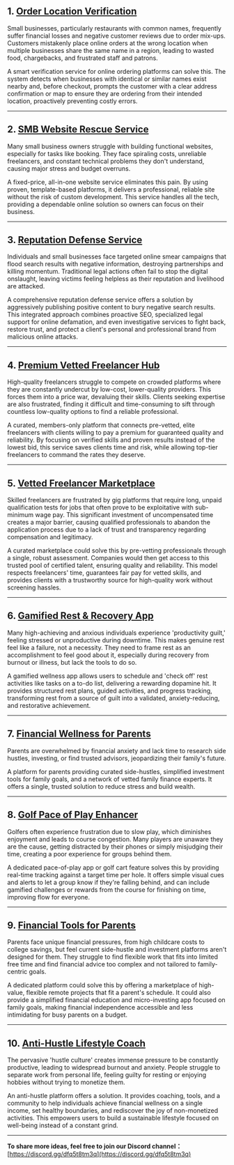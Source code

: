 ## 1. [Order Location Verification](https://tinyidea.net/idea/idea-iq51tasmag)

Small businesses, particularly restaurants with common names, frequently suffer financial losses and negative customer reviews due to order mix-ups. Customers mistakenly place online orders at the wrong location when multiple businesses share the same name in a region, leading to wasted food, chargebacks, and frustrated staff and patrons.

A smart verification service for online ordering platforms can solve this. The system detects when businesses with identical or similar names exist nearby and, before checkout, prompts the customer with a clear address confirmation or map to ensure they are ordering from their intended location, proactively preventing costly errors.

---

## 2. [SMB Website Rescue Service](https://tinyidea.net/idea/idea-28k4vskzb3)

Many small business owners struggle with building functional websites, especially for tasks like booking. They face spiraling costs, unreliable freelancers, and constant technical problems they don't understand, causing major stress and budget overruns.

A fixed-price, all-in-one website service eliminates this pain. By using proven, template-based platforms, it delivers a professional, reliable site without the risk of custom development. This service handles all the tech, providing a dependable online solution so owners can focus on their business.

---

## 3. [Reputation Defense Service](https://tinyidea.net/idea/idea-autnzre6zh)

Individuals and small businesses face targeted online smear campaigns that flood search results with negative information, destroying partnerships and killing momentum. Traditional legal actions often fail to stop the digital onslaught, leaving victims feeling helpless as their reputation and livelihood are attacked.

A comprehensive reputation defense service offers a solution by aggressively publishing positive content to bury negative search results. This integrated approach combines proactive SEO, specialized legal support for online defamation, and even investigative services to fight back, restore trust, and protect a client's personal and professional brand from malicious online attacks.

---

## 4. [Premium Vetted Freelancer Hub](https://tinyidea.net/idea/idea-r1hik3rja3)

High-quality freelancers struggle to compete on crowded platforms where they are constantly undercut by low-cost, lower-quality providers. This forces them into a price war, devaluing their skills. Clients seeking expertise are also frustrated, finding it difficult and time-consuming to sift through countless low-quality options to find a reliable professional.

A curated, members-only platform that connects pre-vetted, elite freelancers with clients willing to pay a premium for guaranteed quality and reliability. By focusing on verified skills and proven results instead of the lowest bid, this service saves clients time and risk, while allowing top-tier freelancers to command the rates they deserve.

---

## 5. [Vetted Freelancer Marketplace](https://tinyidea.net/idea/idea-flhl0on7wt)

Skilled freelancers are frustrated by gig platforms that require long, unpaid qualification tests for jobs that often prove to be exploitative with sub-minimum wage pay. This significant investment of uncompensated time creates a major barrier, causing qualified professionals to abandon the application process due to a lack of trust and transparency regarding compensation and legitimacy.

A curated marketplace could solve this by pre-vetting professionals through a single, robust assessment. Companies would then get access to this trusted pool of certified talent, ensuring quality and reliability. This model respects freelancers' time, guarantees fair pay for vetted skills, and provides clients with a trustworthy source for high-quality work without screening hassles.

---

## 6. [Gamified Rest & Recovery App](https://tinyidea.net/idea/idea-pg10odivna)

Many high-achieving and anxious individuals experience 'productivity guilt,' feeling stressed or unproductive during downtime. This makes genuine rest feel like a failure, not a necessity. They need to frame rest as an accomplishment to feel good about it, especially during recovery from burnout or illness, but lack the tools to do so.

A gamified wellness app allows users to schedule and 'check off' rest activities like tasks on a to-do list, delivering a rewarding dopamine hit. It provides structured rest plans, guided activities, and progress tracking, transforming rest from a source of guilt into a validated, anxiety-reducing, and restorative achievement.

---

## 7. [Financial Wellness for Parents](https://tinyidea.net/idea/idea-u4spw8fyyo)

Parents are overwhelmed by financial anxiety and lack time to research side hustles, investing, or find trusted advisors, jeopardizing their family's future.

A platform for parents providing curated side-hustles, simplified investment tools for family goals, and a network of vetted family finance experts. It offers a single, trusted solution to reduce stress and build wealth.

---

## 8. [Golf Pace of Play Enhancer](https://tinyidea.net/idea/idea-y1i9d0tn1r)

Golfers often experience frustration due to slow play, which diminishes enjoyment and leads to course congestion. Many players are unaware they are the cause, getting distracted by their phones or simply misjudging their time, creating a poor experience for groups behind them.

A dedicated pace-of-play app or golf cart feature solves this by providing real-time tracking against a target time per hole. It offers simple visual cues and alerts to let a group know if they're falling behind, and can include gamified challenges or rewards from the course for finishing on time, improving flow for everyone.

---

## 9. [Financial Tools for Parents](https://tinyidea.net/idea/idea-9uxnyn9sf1)

Parents face unique financial pressures, from high childcare costs to college savings, but feel current side-hustle and investment platforms aren't designed for them. They struggle to find flexible work that fits into limited free time and find financial advice too complex and not tailored to family-centric goals.

A dedicated platform could solve this by offering a marketplace of high-value, flexible remote projects that fit a parent's schedule. It could also provide a simplified financial education and micro-investing app focused on family goals, making financial independence accessible and less intimidating for busy parents on a budget.

---

## 10. [Anti-Hustle Lifestyle Coach](https://tinyidea.net/idea/idea-pvvs9nbo0s)

The pervasive 'hustle culture' creates immense pressure to be constantly productive, leading to widespread burnout and anxiety. People struggle to separate work from personal life, feeling guilty for resting or enjoying hobbies without trying to monetize them.

An anti-hustle platform offers a solution. It provides coaching, tools, and a community to help individuals achieve financial wellness on a single income, set healthy boundaries, and rediscover the joy of non-monetized activities. This empowers users to build a sustainable lifestyle focused on well-being instead of a constant grind.

---

**To share more ideas, feel free to join our Discord channel：**
[https://discord.gg/dfq5t8tm3q](https://discord.gg/dfq5t8tm3q)
